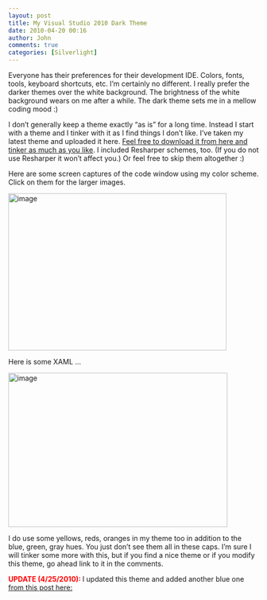 ```yaml
---
layout: post
title: My Visual Studio 2010 Dark Theme
date: 2010-04-20 00:16
author: John
comments: true
categories: [Silverlight]
---
```

<p>Everyone has their preferences for their development IDE. Colors, fonts, tools, keyboard shortcuts, etc. I&rsquo;m certainly no different. I really prefer the darker themes over the white background. The brightness of the white background wears on me after a while. The dark theme sets me in a mellow coding mood :)</p>
<p>I don&rsquo;t generally keep a theme exactly &ldquo;as is&rdquo; for a long time. Instead I start with a theme and I tinker with it as I find things I don&rsquo;t like. I&rsquo;ve taken my latest theme and uploaded it here. <a href="/wp-content/uploads/files/downloads/Papa-VS2010-Themes.zip">Feel free to download it from here and tinker as much as you like</a>. I included Resharper schemes, too. (If you do not use Resharper it won&rsquo;t affect you.) Or feel free to skip them altogether :)</p>
<p>Here are some screen captures of the code window using my color scheme. Click on them for the larger images.</p>
<p><a href="/wp-content/uploads/files/media/image/WindowsLiveWriter/MyVisualStudio2010DarkTheme_12480/image_2.png"><img style="border-right-width: 0px; display: inline; border-top-width: 0px; border-bottom-width: 0px; border-left-width: 0px" title="image" border="0" alt="image" width="439" height="316" src="/wp-content/uploads/files/media/image/WindowsLiveWriter/MyVisualStudio2010DarkTheme_12480/image_thumb.png" /></a></p>
<p>Here is some XAML &hellip;</p>
<p><a href="/wp-content/uploads/files/media/image/WindowsLiveWriter/MyVisualStudio2010DarkTheme_12480/image_4.png"><img style="border-right-width: 0px; display: inline; border-top-width: 0px; border-bottom-width: 0px; border-left-width: 0px" title="image" border="0" alt="image" width="441" height="310" src="/wp-content/uploads/files/media/image/WindowsLiveWriter/MyVisualStudio2010DarkTheme_12480/image_thumb_1.png" /></a></p>
<p>I do use some yellows, reds, oranges in my theme too in addition to the blue, green, gray hues. You just don&rsquo;t see them all in these caps. I&rsquo;m sure I will tinker some more with this, but if you find a nice theme or if you modify this theme, go ahead link to it in the comments.</p>
<p><font color="#ff0000"><strong>UPDATE (4/25/2010): </strong></font>I updated this theme and added another blue one <a href="/silverlight/updated-blue-and-dark-visual-studio-2010-themes/">from this post here:</a></p>

